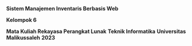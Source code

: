 **Sistem Manajemen Inventaris Berbasis Web**

**Kelompok 6**

**Mata Kuliah Rekayasa Perangkat Lunak**
**Teknik Informatika**
**Universitas Malikussaleh**
**2023**

